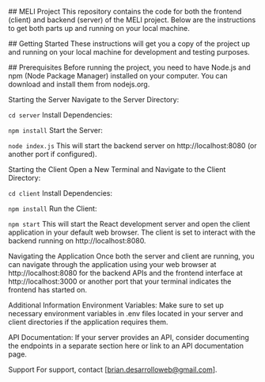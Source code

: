 ## MELI Project
This repository contains the code for both the frontend (client) and backend (server) of the MELI project. Below are the instructions to get both parts up and running on your local machine.

## Getting Started
These instructions will get you a copy of the project up and running on your local machine for development and testing purposes.

## Prerequisites
Before running the project, you need to have Node.js and npm (Node Package Manager) installed on your computer. You can download and install them from nodejs.org.

Starting the Server
Navigate to the Server Directory:

`cd server`
Install Dependencies:

`npm install`
Start the Server:

`node index.js`
This will start the backend server on http://localhost:8080 (or another port if configured).

Starting the Client
Open a New Terminal and Navigate to the Client Directory:

`cd client`
Install Dependencies:

`npm install`
Run the Client:

`npm start`
This will start the React development server and open the client application in your default web browser. The client is set to interact with the backend running on http://localhost:8080.

Navigating the Application
Once both the server and client are running, you can navigate through the application using your web browser at http://localhost:8080 for the backend APIs and the frontend interface at http://localhost:3000 or another port that your terminal indicates the frontend has started on.

Additional Information
Environment Variables:
Make sure to set up necessary environment variables in .env files located in your server and client directories if the application requires them.

API Documentation:
If your server provides an API, consider documenting the endpoints in a separate section here or link to an API documentation page.

Support
For support, contact [brian.desarrolloweb@gmail.com].